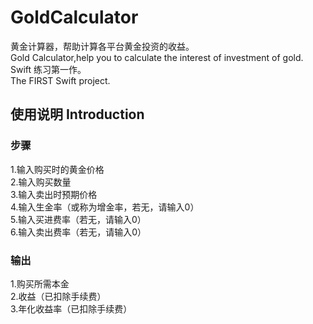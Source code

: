 # GoldCalculator
黄金计算器，帮助计算各平台黄金投资的收益。</br>
Gold Calculator,help you to calculate the interest of investment of gold.</br>
Swift 练习第一作。</br>
The FIRST Swift project. </br>
## 使用说明 Introduction
### 步骤
1.输入购买时的黄金价格</br>
2.输入购买数量</br>
3.输入卖出时预期价格</br>
4.输入生金率（或称为增金率，若无，请输入0）</br>
5.输入买进费率（若无，请输入0）</br>
6.输入卖出费率（若无，请输入0）</br>
### 输出
1.购买所需本金</br>
2.收益（已扣除手续费）</br>
3.年化收益率（已扣除手续费）</br>
